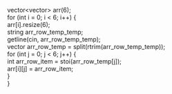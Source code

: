 vector<vector<int>> arr(6);  
for (int i = 0; i < 6; i++) {  
arr[i].resize(6);  
string arr_row_temp_temp;  
getline(cin, arr_row_temp_temp);  
vector<string> arr_row_temp = split(rtrim(arr_row_temp_temp));  
for (int j = 0; j < 6; j++) {  
int arr_row_item = stoi(arr_row_temp[j]);  
arr[i][j] = arr_row_item;  
}  
}